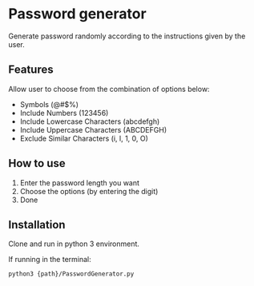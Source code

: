 # Password generator
Generate password randomly according to the instructions given by the user.

## Features
Allow user to choose from the combination of options below:
- Symbols (@#$%)
- Include Numbers (123456)
- Include Lowercase Characters (abcdefgh)
- Include Uppercase Characters (ABCDEFGH)
- Exclude Similar Characters (i, l, 1, 0, O)

## How to use

1. Enter the password length you want
2. Choose the options (by entering the digit)
3. Done

## Installation

Clone and run in python 3 environment.

If running in the terminal:
```
python3 {path}/PasswordGenerator.py
```
